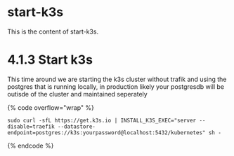 # start-k3s
This is the content of start-k3s.

# 4.1.3 Start k3s

This time around we are starting the k3s cluster without trafik and using the postgres that is running locally, in production likely your postgresdb will be outisde of the cluster and maintained seperately

{% code overflow="wrap" %}
```
sudo curl -sfL https://get.k3s.io | INSTALL_K3S_EXEC="server --disable=traefik --datastore-endpoint=postgres://k3s:yourpassword@localhost:5432/kubernetes" sh -
```
{% endcode %}